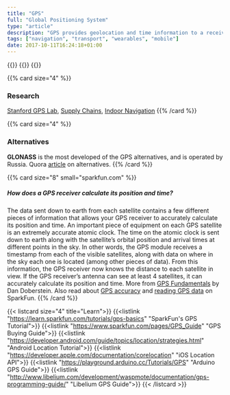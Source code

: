 ```yaml
---
title: "GPS"
full: "Global Positioning System"
type: "article"
description: "GPS provides geolocation and time information to a receiver anywhere on or near the Earth. It does not require the user to transmit any data, and it operates independently of any telephonic or internet reception."
tags: ["navigation", "transport", "wearables", "mobile"]
date: 2017-10-11T16:24:18+01:00
---
```


{{<card size="4" small="Wikipedia" style="info">}}
{{<description>}}
{{</card>}}

{{% card size="4" %}}
### Research
[Stanford GPS Lab](https://gps.stanford.edu/publications/all-publications), [Supply Chains](http://ieeexplore.ieee.org/abstract/document/6041225/), [Indoor Navigation](https://pdfs.semanticscholar.org/68ca/cbf271518bbf6f6d177b978f962c9acae0c2.pdf)
{{% /card %}}

{{% card size="4" %}}
### Alternatives
__GLONASS__ is the most developed of the GPS alternatives, and is operated by Russia. 
Quora [article](https://www.quora.com/What-alternatives-are-there-to-GPS-considering-those-satellites-would-be-the-first-things-knocked-out-in-a-war) on alternatives.
{{% /card %}}

{{% card size="8" small="sparkfun.com" %}}
##### How does a GPS receiver calculate its position and time?

The data sent down to earth from each satellite contains a few different pieces of information that allows your GPS receiver to accurately calculate its position and time. An important piece of equipment on each GPS satellite is an extremely accurate atomic clock. The time on the atomic clock is sent down to earth along with the satellite’s orbital position and arrival times at different points in the sky. In other words, the GPS module receives a timestamp from each of the visible satellites, along with data on where in the sky each one is located (among other pieces of data). From this information, the GPS receiver now knows the distance to each satellite in view. If the GPS receiver’s antenna can see at least 4 satellites, it can accurately calculate its position and time. More from [GPS Fundamentals](https://cdn.sparkfun.com/datasheets/Sensors/GPS/fundamentals_of_gps_receivers-v1.pdf) by Dan Doberstein. Also read about [GPS accuracy](https://learn.sparkfun.com/tutorials/gps-basics#gps-accuracy-) and [reading GPS data](https://learn.sparkfun.com/tutorials/gps-basics#reading-gps-data) on SparkFun.
{{% /card %}}

{{< listcard size="4" title="Learn">}}
    {{<listlink "https://learn.sparkfun.com/tutorials/gps-basics" "SparkFun's GPS Tutorial">}}
    {{<listlink "https://www.sparkfun.com/pages/GPS_Guide" "GPS Buying Guide">}}
    {{<listlink "https://developer.android.com/guide/topics/location/strategies.html" "Android Location Tutorial">}}
    {{<listlink "https://developer.apple.com/documentation/corelocation" "iOS Location API">}}
    {{<listlink "https://playground.arduino.cc/Tutorials/GPS" "Arduino GPS Guide">}}
    {{<listlink "http://www.libelium.com/development/waspmote/documentation/gps-programming-guide/" "Libelium GPS Guide">}}
{{< /listcard >}}